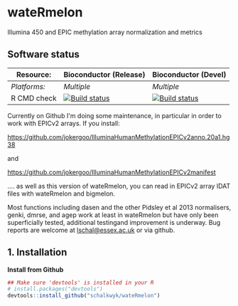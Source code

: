# wateRmelon
 Illumina 450 and EPIC methylation array normalization and metrics

## Software status

| Resource:     | Bioconductor  (Release)      | Bioconductor (Devel)    |
| ------------- | ------------------- | ------------- |
| _Platforms:_  | _Multiple_          | _Multiple_    |
| R CMD check   | <a href="http://bioconductor.org/checkResults/release/bioc-LATEST/wateRmelon/"><img border="0" src="http://bioconductor.org/shields/build/release/bioc/wateRmelon.svg" alt="Build status"></a></br>|<a href="http://bioconductor.org/checkResults/devel/bioc-LATEST/wateRmelon/"><img border="0" src="http://bioconductor.org/shields/build/devel/bioc/wateRmelon.svg" alt="Build status"></a>

Currently on Github I'm doing some maintenance, in particular in order to work with EPICv2 arrays.
If you install:

   https://github.com/jokergoo/IlluminaHumanMethylationEPICv2anno.20a1.hg38

and

  https://github.com/jokergoo/IlluminaHumanMethylationEPICv2manifest

....  as well as this version of wateRmelon, you can read in EPICv2 array IDAT files with wateRmelon and bigmelon.

Most functions including dasen and the other Pidsley et al 2013 normalisers, genki, dmrse,
 and agep work at least in wateRmelon but have only been superficially tested, additional testingand improvement is underway.  Bug reports are welcome at lschal@essex.ac.uk or via github.


## 1. Installation


**Install from Github**
```R
## Make sure 'devtools' is installed in your R
# install.packages("devtools")
devtools::install_github("schalkwyk/wateRmelon")
```
